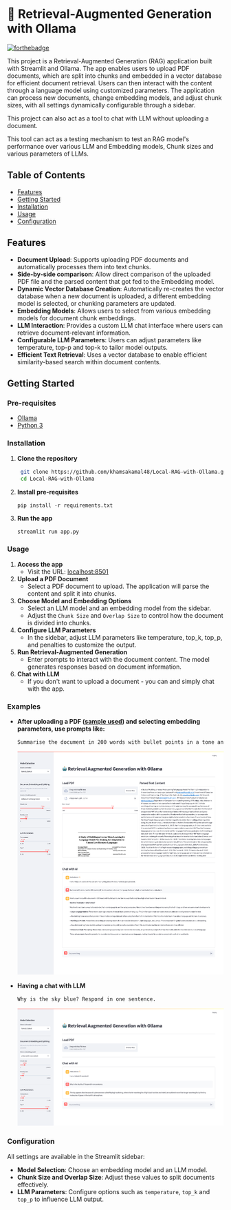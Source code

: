 # 🤖 Retrieval-Augmented Generation with Ollama

[![forthebadge](https://forthebadge.com/images/badges/uses-python.svg)](https://forthebadge.com)

This project is a Retrieval-Augmented Generation (RAG) application built with Streamlit and Ollama. The app enables users to upload PDF documents, which are split into chunks and embedded in a vector database for efficient document retrieval. Users can then interact with the content through a language model using customized parameters. The application can process new documents, change embedding models, and adjust chunk sizes, with all settings dynamically configurable through a sidebar.

This project can also act as a tool to chat with LLM without uploading a document.

This tool can act as a testing mechanism to test an RAG model's performance over various LLM and Embedding models, Chunk sizes and various parameters of LLMs.

## Table of Contents

- [Features](#features)
- [Getting Started](#getting-started)
- [Installation](#installation)
- [Usage](#usage)
- [Configuration](#configuration)

## Features

- **Document Upload**: Supports uploading PDF documents and automatically processes them into text chunks.
- **Side-by-side comparison**: Allow direct comparison of the uploaded PDF file and the parsed content that got fed to the Embedding model.
- **Dynamic Vector Database Creation**: Automatically re-creates the vector database when a new document is uploaded, a different embedding model is selected, or chunking parameters are updated.
- **Embedding Models**: Allows users to select from various embedding models for document chunk embeddings.
- **LLM Interaction**: Provides a custom LLM chat interface where users can retrieve document-relevant information.
- **Configurable LLM Parameters**: Users can adjust parameters like temperature, top-p and top-k to tailor model outputs.
- **Efficient Text Retrieval**: Uses a vector database to enable efficient similarity-based search within document contents.

## Getting Started

### Pre-requisites
- [Ollama](https://ollama.com)
- [Python 3](https://www.python.org/downloads/)

### Installation
1. **Clone the repository**
    ```bash
     git clone https://github.com/khamsakamal48/Local-RAG-with-Ollama.git
     cd Local-RAG-with-Ollama
    ```
2. **Install pre-requisites**
    ```shell
    pip install -r requirements.txt
    ```
3. **Run the app**
    ```shell
    streamlit run app.py
    ```

### Usage
1. **Access the app**
   - Visit the URL: [localhost:8501]()
2. **Upload a PDF Document**
   - Select a PDF document to upload. The application will parse the content and split it into chunks.
3. **Choose Model and Embedding Options**
   - Select an LLM model and an embedding model from the sidebar. 
   - Adjust the `Chunk Size` and `Overlap Size` to control how the document is divided into chunks.
4. **Configure LLM Parameters**
   - In the sidebar, adjust LLM parameters like temperature, top_k, top_p, and penalties to customize the output.
5. **Run Retrieval-Augmented Generation**
   - Enter prompts to interact with the document content. The model generates responses based on document information.
6. **Chat with LLM**
   - If you don't want to upload a document - you can and simply chat with the app.

### Examples
- **After uploading a PDF ([sample used](https://www.cse.iitb.ac.in/~pb/papers/mts23-maml.pdf)) and selecting embedding parameters, use prompts like:**
  ```css
  Summarise the document in 200 words with bullet points in a tone and language that even a high school student can understand.
  ```
  ![](Screenshots/RAG%20Usage.png)

- **Having a chat with LLM**
   ```css
   Why is the sky blue? Respond in one sentence.
   ```
  ![](Screenshots/LLM%20Usage.png)

### Configuration
All settings are available in the Streamlit sidebar:

- **Model Selection**: Choose an embedding model and an LLM model.
- **Chunk Size and Overlap Size**: Adjust these values to split documents effectively.
- **LLM Parameters**: Configure options such as `temperature`, `top_k` and `top_p` to influence LLM output.
